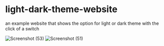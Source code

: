 # light-dark-theme-website
an example website that shows the  option for light or dark theme with the click of a switch

![Screenshot (53)](https://user-images.githubusercontent.com/99539947/172842433-08f6f9aa-8580-4952-919d-64040a408e9b.png)
![Screenshot (51)](https://user-images.githubusercontent.com/99539947/172842437-13453d49-3588-4e0b-bf26-3bab7ae3ef7f.png)

